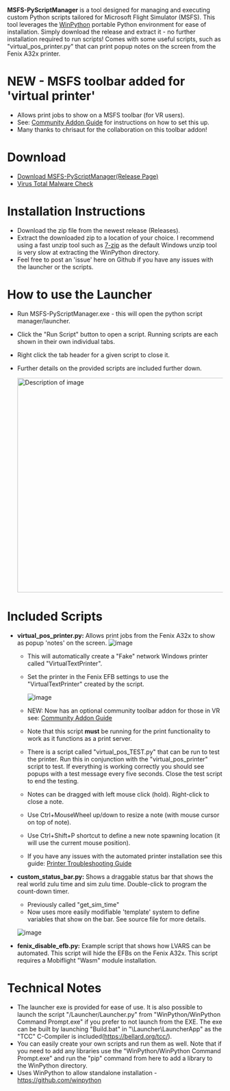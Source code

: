 **MSFS-PyScriptManager** is a tool designed for managing and executing custom Python scripts tailored for Microsoft Flight Simulator (MSFS). This tool leverages the [WinPython](https://github.com/winpython) portable Python environment for ease of installation.  Simply download the release and extract it - no further installation required to run scripts!  Comes with some useful scripts, such as "virtual_pos_printer.py" that can print popup notes on the screen from the Fenix A32x printer.

# **NEW** - MSFS toolbar added for 'virtual printer'
  - Allows print jobs to show on a MSFS toolbar (for VR users).
  - See: [Community Addon Guide](https://github.com/cgtrout/MSFS-PyScriptManager/blob/main/Docs/Community_Addon_Guide.md) for instructions on how to set this up.
  - Many thanks to chrisaut for the collaboration on this toolbar addon!

# Download
- [Download MSFS-PyScriptManager(Release Page)](https://github.com/cgtrout/MSFS-PyScriptManager/releases/)
- [Virus Total Malware Check](https://www.virustotal.com/gui/url/9f2aab0754a63dc92903b3c99db9cf5dde639241368af9c33f51053997d20333?nocache=1)
  
# Installation Instructions
- Download the zip file from the newest release (Releases).
- Extract the downloaded zip to a location of your choice. I recommend using a fast unzip tool such as [7-zip](https://www.7-zip.org/download.html) as the default Windows unzip tool is very slow at extracting the WinPython directory.
- Feel free to post an 'issue' here on Github if you have any issues with the launcher or the scripts.

# How to use the Launcher
- Run MSFS-PyScriptManager.exe - this will open the python script manager/launcher.
- Click the "Run Script" button to open a script. Running scripts are each shown in their own individual tabs.
- Right click the tab header for a given script to close it.
- Further details on the provided scripts are included further down.

  <img src="https://github.com/user-attachments/assets/6dbde597-67e0-453b-8478-b096e44edd1d" alt="Description of image" width="500">

# Included Scripts
- **virtual_pos_printer.py:** Allows print jobs from the Fenix A32x to show as popup 'notes' on the screen.
![image](https://github.com/user-attachments/assets/5b0aac05-f1da-417e-a97b-be8261a4f1ba)
  - This will automatically create a "Fake" network Windows printer called "VirtualTextPrinter".
  - Set the printer in the Fenix EFB settings to use the "VirtualTextPrinter" created by the script.
  
     ![image](https://github.com/user-attachments/assets/13a472df-3aa1-4977-8001-cc7ec6170d92)
  - NEW: Now has an optional community toolbar addon for those in VR see: [Community Addon Guide](https://github.com/cgtrout/MSFS-PyScriptManager/blob/community-connection/Docs/Community_Addon_Guide.md)
  - Note that this script **must** be running for the print functionality to work as it functions as a print server.
  - There is a script called "virtual_pos_TEST.py" that can be run to test the printer.  Run this in conjunction with the "virtual_pos_printer" script to test.  If everything is working correctly you should see popups with a test message every five seconds.  Close the test script to end the testing.
  - Notes can be dragged with left mouse click (hold).  Right-click to close a note.
  - Use Ctrl+MouseWheel up/down to resize a note (with mouse cursor on top of note).
  - Use Ctrl+Shift+P shortcut to define a new note spawning location (it will use the current mouse position).
  - If you have any issues with the automated printer installation see this guide: [Printer Troubleshooting Guide](https://github.com/cgtrout/MSFS-PyScriptManager/blob/main/Docs/Printer_Troubleshooting_Guide.md)

- **custom_status_bar.py:** Shows a draggable status bar that shows the real world zulu time and sim zulu time.  Double-click to program the count-down timer.
  - Previously called "get_sim_time"
  - Now uses more easily modifiable 'template' system to define variables that show on the bar.  See source file for more details.
  
  ![image](https://github.com/user-attachments/assets/05786688-b542-4050-95eb-1e85bf8d673d)

- **fenix_disable_efb.py:** Example script that shows how LVARS can be automated.  This script will hide the EFBs on the Fenix A32x.  This script requires a Mobiflight "Wasm" module installation.
  
# Technical Notes
- The launcher exe is provided for ease of use.  It is also possible to launch the script "/Launcher/Launcher.py" from "WinPython/WinPython Command Prompt.exe" if you prefer to not launch from the EXE.  The exe can be built by launching "Build.bat" in "\Launcher\LauncherApp" as the "TCC" C-Compiler is included(https://bellard.org/tcc/).
- You can easily create your own scripts and run them as well.  Note that if you need to add any libraries use the "WinPython/WinPython Command Prompt.exe" and run the "pip" command from here to add a library to the WinPython directory.
- Uses WinPython to allow standalone installation - https://github.com/winpython
